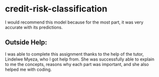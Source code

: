 # credit-risk-classification

I would recommend this model because for the most part, it was very accurate with its predictions.

## Outside Help:

I was able to complete this assignment thanks to the help of the tutor, Lindelwe Myeza, who I got help from. She was successfully able to explain to me the concepts, reasons why each part was important, and she also helped me with coding.
